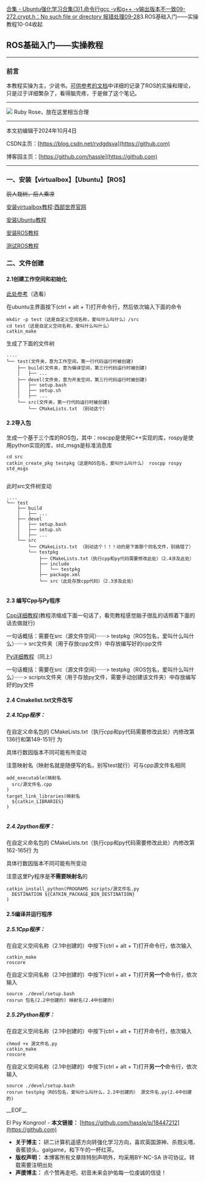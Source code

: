 [合集 \- Ubuntu强化学习合集(3\)](https://github.com)[1\.命令行gcc \-v和g\+\+ \-v输出版本不一致09\-27](https://github.com/hassle/p/18435916)[2\.crypt.h：No such file or directory 报错处理09\-28](https://github.com/hassle/p/18437045)3\.ROS基础入门——实操教程10\-04收起
## ROS基础入门——实操教程




---


### 前言


本教程实操为主，少说书。[可供参考的文档](https://github.com)中详细的记录了ROS的实操和理论，只是过于详细繁杂了，看得脑壳疼，于是做了这个笔记。




---


[![](https://img2024.cnblogs.com/blog/3382553/202410/3382553-20241004202207569-503292158.jpg)](https://img2024.cnblogs.com/blog/3382553/202410/3382553-20241004202207569-503292158.jpg)
Ruby Rose，放在这里相当合理


---


本文初编辑于2024年10月4日


CSDN主页：[https://blog.csdn.net/rvdgdsva](https://github.com)


博客园主页：[https://github.com/hassle](https://github.com)




---


### 一、安装【virtualbox】【Ubuntu】【ROS】


~~前人栽树，后人乘凉~~


[安装virtualbox教程](https://github.com):[西部世界官网](https://tianchuang88.com)


[安装Ubuntu教程](https://github.com)


[安装ROS教程](https://github.com)


[测试ROS教程](https://github.com)


### 二、文件创建


#### 2\.1创建工作空间和初始化


[此处参考](https://github.com)（选看）


在ubuntu主界面按下(ctrl \+ alt \+ T)打开命令行，然后依次输入下面的命令



```
mkdir -p test（这是自定义空间名称，爱叫什么叫什么）/src
cd test（这是自定义空间名称，爱叫什么叫什么）
catkin_make

```

生成了下面的文件树



```
....    
└── test(文件夹，意为工作空间，第一行代码运行时被创建)
    ├── build(文件夹，意为编译空间，第三行代码运行时被创建)
    │   ├── ...
    ├── devel(文件夹，意为开发空间，第三行代码运行时被创建)
    │   ├── setup.bash
    │   ├── setup.sh
    │   ├── ...
    └── src(文件夹，第一行代码运行时被创建)
        └── CMakeLists.txt （别动这个）

```

#### 2\.2导入包


生成一个基于三个库的ROS包，其中：roscpp是使用C\+\+实现的库，rospy是使用python实现的库，std\_msgs是标准消息库



```
cd src
catkin_create_pkg testpkg（这是ROS包名，爱叫什么叫什么） roscpp rospy std_msgs


```

此时src文件树变动



```
....    
└── test
    ├── build
    │   ├── ...
    ├── devel
    │   ├── setup.bash
    │   ├── setup.sh
    │   ├── ...
    └── src
		└── CMakeLists.txt （别动这个！！！动的是下面那个同名文件，别搞错了）
		└── testpkg
            ├── CMakeLists.txt（执行cpp和py代码需要修改此处）（2.4涉及此处）
            ├── include
            │   └── testpkg
            ├── package.xml
            └── src（此处存放cpp代码）（2.3涉及此处）


```

#### 2\.3 编写Cpp与Py程序


[Cpp详细教程](https://github.com)(教程浓缩成下面一句话了，看完教程感觉脑子很乱的话照着下面的话去做就行)


一句话概括：需要在src（源文件空间）······\> testpkg（ROS包名，爱叫什么叫什么）······\> src文件夹（用于存放cpp文件）中存放编写好的cpp文件


[Py详细教程](https://github.com)（同上）


一句话概括：需要在src（源文件空间）······\> testpkg（ROS包名，爱叫什么叫什么）······\> scripts文件夹（用于存放py文件，需要手动创建该文件夹）中存放编写好的py文件


#### 2\.4 Cmakelist.txt文件改写


##### 2\.4\.1Cpp程序：


在自定义命名包的 CMakeLists.txt（执行cpp和py代码需要修改此处）内修改第136行和第149\-151行 为


具体行数因版本不同可能有所变动


注意映射名（映射名就是随便写的名，别写test就行）可与cpp源文件名相同



```
add_executable(映射名
  src/源文件名.cpp
)
target_link_libraries(映射名
  ${catkin_LIBRARIES}
)


```

##### 2\.4\.2python程序：


在自定义命名包的 CMakeLists.txt（执行cpp和py代码需要修改此处）内修改第162\-165行 为


具体行数因版本不同可能有所变动


注意这里Py程序是**不需要映射名**的



```
catkin_install_python(PROGRAMS scripts/源文件名.py
  DESTINATION ${CATKIN_PACKAGE_BIN_DESTINATION}
)

```

#### 2\.5编译并运行程序


##### 2\.5\.1Cpp程序：


在自定义空间名称（2\.1中创建的）中按下(ctrl \+ alt \+ T)打开命令行，依次输入



```
catkin_make
roscore

```

在自定义空间名称（2\.1中创建的）中按下(ctrl \+ alt \+ T)打开**另一个**命令行，依次输入



```
source ./devel/setup.bash
rosrun 包名(2.2中创建的) 映射名(2.4中创建的)

```

##### 2\.5\.2Python程序：


在自定义空间名称（2\.1中创建的）中按下(ctrl \+ alt \+ T)打开命令行，依次输入



```
chmod +x 源文件名.py
catkin_make
roscore

```

在自定义空间名称（2\.1中创建的）中按下(ctrl \+ alt \+ T)打开**另一个**命令行，依次输入



```
source ./devel/setup.bash
rosrun testpkg（ROS包名，爱叫什么叫什么，2.2中创建的） 源文件名.py(2.4中创建的)

```

 \_\_EOF\_\_

   El Psy Kongroo!  - **本文链接：** [https://github.com/hassle/p/18447212](https://github.com)
 - **关于博主：** 研二计算机遥感方向转强化学习方向，喜欢英国源神、杀戮尖塔、香蕉锁头、galgame，和下午的一杯红茶。
 - **版权声明：** 本博客所有文章除特别声明外，均采用BY\-NC\-SA 许可协议。转载需要注明出处
 - **声援博主：** 点个赞再走吧，初音未来会护佑每一位虔诚的信徒！
     
